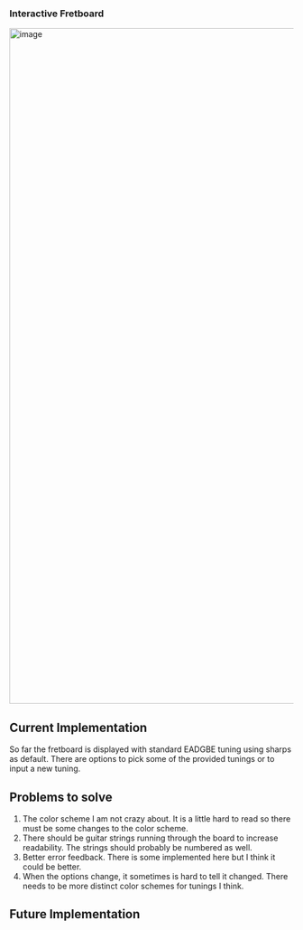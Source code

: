 ### Interactive Fretboard
<img width="1196" alt="image" src="https://github.com/user-attachments/assets/4c86245b-6e1d-4220-949d-1d3385c03af8">

## Current Implementation
So far the fretboard is displayed with standard EADGBE tuning using sharps as default. There are options to pick some of the provided tunings or to input a new tuning. 

## Problems to solve
1. The color scheme I am not crazy about. It is a little hard to read so there must be some changes to the color scheme.
2. There should be guitar strings running through the board to increase readability. The strings should probably be numbered as well.
3. Better error feedback. There is some implemented here but I think it could be better.
4. When the options change, it sometimes is hard to tell it changed. There needs to be more distinct color schemes for tunings I think.

## Future Implementation
